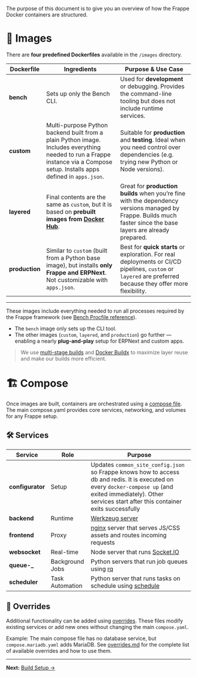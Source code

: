 The purpose of this document is to give you an overview of how the Frappe Docker containers are structured.

# 🐳 Images

There are **four predefined Dockerfiles** available in the `/images` directory.

| Dockerfile     | Ingredients                                                                                                                                                                  | Purpose & Use Case                                                                                                                                              |
| -------------- | ---------------------------------------------------------------------------------------------------------------------------------------------------------------------------- | --------------------------------------------------------------------------------------------------------------------------------------------------------------- |
| **bench**      | Sets up only the Bench CLI.                                                                                                                                                  | Used for **development** or debugging. Provides the command-line tooling but does not include runtime services.                                                 |
| **custom**     | Multi-purpose Python backend built from a plain Python image. Includes everything needed to run a Frappe instance via a Compose setup. Installs apps defined in `apps.json`. | Suitable for **production** and **testing**. Ideal when you need control over dependencies (e.g. trying new Python or Node versions).                           |
| **layered**    | Final contents are the same as `custom`, but it is based on **prebuilt images from [Docker Hub](https://hub.docker.com/u/frappe)**.                                          | Great for **production builds** when you’re fine with the dependency versions managed by Frappe. Builds much faster since the base layers are already prepared. |
| **production** | Similar to `custom` (built from a Python base image), but installs **only Frappe and ERPNext**. Not customizable with `apps.json`.                                           | Best for **quick starts** or exploration. For real deployments or CI/CD pipelines, `custom` or `layered` are preferred because they offer more flexibility.     |

---

These images include everything needed to run all processes required by the Frappe framework
(see [Bench Procfile reference](https://frappeframework.com/docs/v14/user/en/bench/resources/bench-procfile)).

- The `bench` image only sets up the CLI tool.
- The other images (`custom`, `layered`, and `production`) go further — enabling a nearly **plug-and-play** setup for ERPNext and custom apps.

> We use [multi-stage builds](https://docs.docker.com/develop/develop-images/multistage-build/) and [Docker Buildx](https://docs.docker.com/engine/reference/commandline/buildx/) to maximize layer reuse and make our builds more efficient.

# 🏗️ Compose

Once images are built, containers are orchestrated using a [compose file](https://docs.docker.com/compose/compose-file/). The main compose.yaml provides core services, networking, and volumes for any Frappe setup.

## 🛠️ Services

| Service          | Role            | Purpose                                                                                                                                                                                                          |
| ---------------- | --------------- | ---------------------------------------------------------------------------------------------------------------------------------------------------------------------------------------------------------------- |
| **configurator** | Setup           | Updates `common_site_config.json` so Frappe knows how to access db and redis. It is executed on every `docker-compose up` (and exited immediately). Other services start after this container exits successfully |
| **backend**      | Runtime         | [Werkzeug server](https://werkzeug.palletsprojects.com/en/2.0.x/)                                                                                                                                                |
| **frontend**     | Proxy           | [nginx](https://www.nginx.com) server that serves JS/CSS assets and routes incoming requests                                                                                                                     |
| **websocket**    | Real-time       | Node server that runs [Socket.IO](https://socket.io)                                                                                                                                                             |
| **queue-\_**     | Background Jobs | Python servers that run job queues using [rq](https://python-rq.org)                                                                                                                                             |
| **scheduler**    | Task Automation | Python server that runs tasks on schedule using [schedule](https://schedule.readthedocs.io/en/stable/)                                                                                                           |

## 🧩 Overrides

Additional functionality can be added using [overrides](https://docs.docker.com/compose/extends/). These files modify existing services or add new ones without changing the main `compose.yaml`.

Example: The main compose file has no database service, but `compose.mariadb.yaml` adds MariaDB. See [overrides.md](overrides.md) for the complete list of available overrides and how to use them.

---

**Next:** [Build Setup →](build-setup.md)
